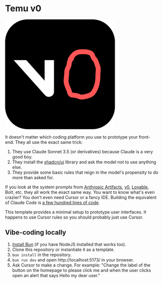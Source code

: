 # Temu v0

![Temu v0](./assets/icon.png)

It doesn't matter which coding platform you use to prototype your front-end. They all use the exact same trick:

1. They use Claude Sonnet 3.5 (or derivatives) because Claude is a very good boy.
2. They install the [shadcn/ui](https://ui.shadcn.com/) library and ask the model not to use anything else.
3. They provide some basic rules that reign in the model's propensity to do more than asked for.

If you look at the system prompts from [Anthropic Artifacts](https://gist.github.com/max/268519b8e0994ffa6a8706850e0b9c3c), [v0](https://github.com/x1xhlol/system-prompts-and-models-of-ai-tools/blob/main/v0%20Prompts%20and%20Tools/Prompt.txt#L23-L24), [Lovable](https://github.com/x1xhlol/system-prompts-and-models-of-ai-tools/blob/main/Lovable/Lovable%20Prompt.txt#L13), Bolt, etc. they all work the exact same way. You want to know what's even crazier? You don't even need Cursor or a fancy IDE. Building the equivalent of Claude Code is [a few hundred lines of code](https://ampcode.com/how-to-build-an-agent).

This template provides a minimal setup to prototype user interfaces. It happens to use Cursor rules so you should probably just use Cursor.

## Vibe-coding locally

1. [Install Bun](https://bun.sh/) (if you have NodeJS installed that works too).
2. Clone this repository or instantiate it as a template.
3. `bun install` in the repository.
4. `bun run dev` and open http://localhost:5173/ in your browser.
5. Ask Cursor to make a change. For example: "Change the label of the button on the homepage to please click me and when the user clicks open an alert that says Hello my dear user."

